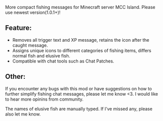 More compact fishing messages for Minecraft server MCC Island.
Please use newest version(1.0.1+)!
## Feature:
- Removes all trigger text and XP message, retains the icon after the caught message.
- Assigns unique icons to different categories of fishing items, differs normal fish and elusive fish.
- Compatible with chat tools such as Chat Patches.

## Other:
If you encounter any bugs with this mod or have suggestions on how to further simplify fishing chat messages, please let me know <3. I would like to hear more opinins from community.

The names of elusive fish are manually typed. If I’ve missed any, please also let me know.
